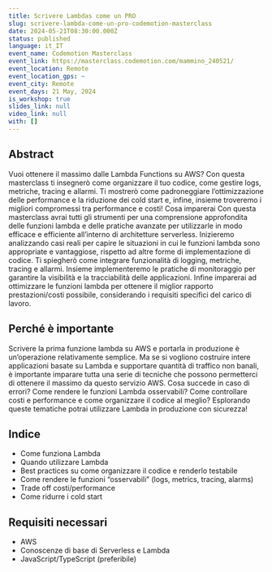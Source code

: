 ```yaml
---
title: Scrivere Lambdas come un PRO
slug: scrivere-lambda-come-un-pro-codemotion-masterclass
date: 2024-05-21T08:30:00.000Z
status: published
language: it_IT
event_name: Codemotion Masterclass
event_link: https://masterclass.codemotion.com/mammino_240521/
event_location: Remote
event_location_gps: ~
event_city: Remote
event_days: 21 May, 2024
is_workshop: true
slides_link: null
video_link: null
with: []
---
```


## Abstract

Vuoi ottenere il massimo dalle Lambda Functions su AWS? Con questa masterclass ti insegnerò come organizzare il tuo codice, come gestire logs, metriche, tracing e allarmi. Ti mostrerò come padroneggiare l’ottimizzazione delle performance e la riduzione dei cold start e, infine, insieme troveremo i migliori compromessi tra performance e costi!
Cosa imparerai
Con questa masterclass avrai tutti gli strumenti per una comprensione approfondita delle funzioni lambda e delle pratiche avanzate per utilizzarle in modo efficace e efficiente all’interno di architetture serverless. Inizieremo analizzando casi reali per capire le situazioni in cui le funzioni lambda sono appropriate e vantaggiose, rispetto ad altre forme di implementazione di codice.
Ti spiegherò come integrare funzionalità di logging, metriche, tracing e allarmi. Insieme implementeremo le pratiche di monitoraggio per garantire la visibilità e la tracciabilità delle applicazioni. Infine imparerai ad ottimizzare le funzioni lambda per ottenere il miglior rapporto prestazioni/costi possibile, considerando i requisiti specifici del carico di lavoro.

## Perché è importante

Scrivere la prima funzione lambda su AWS e portarla in produzione è un’operazione relativamente semplice. Ma se si vogliono costruire intere applicazioni basate su Lambda e supportare quantità di traffico non banali, è importante imparare tutta una serie di tecniche che possono permetterci di ottenere il massimo da questo servizio AWS. 
Cosa succede in caso di errori? Come rendere le funzioni Lambda osservabili? Come controllare costi e performance e come organizzare il codice al meglio? Esplorando queste tematiche potrai utilizzare Lambda in produzione con sicurezza!

## Indice

- Come funziona Lambda
- Quando utilizzare Lambda
- Best practices su come organizzare il codice e renderlo testabile
- Come rendere le funzioni “osservabili” (logs, metrics, tracing, alarms)
- Trade off costi/performance
- Come ridurre i cold start


## Requisiti necessari

- AWS
- Conoscenze di base di Serverless e Lambda
- JavaScript/TypeScript (preferibile)
